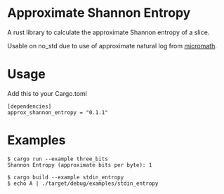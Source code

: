 # Approximate Shannon Entropy

A rust library to calculate the approximate Shannon entropy of a slice.

Usable on no_std due to use of approximate natural log from [micromath](https://github.com/tarcieri/micromath).

# Usage

Add this to your Cargo.toml
```
[dependencies]
approx_shannon_entropy = "0.1.1"
```

# Examples

```
$ cargo run --example three_bits
Shannon Entropy (approximate bits per byte): 1
```

```
$ cargo build --example stdin_entropy
$ echo A | ./target/debug/examples/stdin_entropy
```
